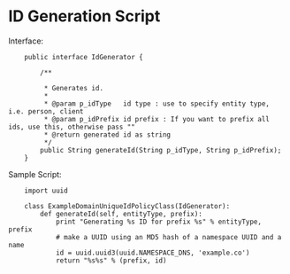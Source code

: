 # ID Generation Script 

Interface:


        public interface IdGenerator {

            /**

             * Generates id.
             *
             * @param p_idType   id type : use to specify entity type, i.e. person, client
             * @param p_idPrefix id prefix : If you want to prefix all ids, use this, otherwise pass ""
             * @return generated id as string
             */
            public String generateId(String p_idType, String p_idPrefix);
        }


Sample Script:


        import uuid

        class ExampleDomainUniqueIdPolicyClass(IdGenerator):
            def generateId(self, entityType, prefix):
                print "Generating %s ID for prefix %s" % entityType, prefix
                # make a UUID using an MD5 hash of a namespace UUID and a name
                id = uuid.uuid3(uuid.NAMESPACE_DNS, 'example.co')
                return "%s%s" % (prefix, id)

